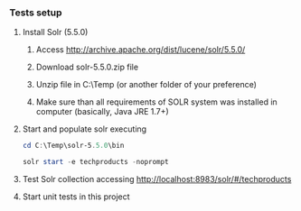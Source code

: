 ﻿### Tests setup

1.  Install Solr (5.5.0)

    1.  Access <http://archive.apache.org/dist/lucene/solr/5.5.0/>

    2.  Download solr-5.5.0.zip file

    3.  Unzip file in C:\\Temp (or another folder of your preference)

    4.  Make sure than all requirements of SOLR system was installed in computer (basically, Java JRE 1.7+)

2.  Start and populate solr executing

    ```powershell
    cd C:\Temp\solr-5.5.0\bin

    solr start -e techproducts -noprompt
    ```

3.  Test Solr collection accessing <http://localhost:8983/solr/#/techproducts>

4.  Start unit tests in this project
